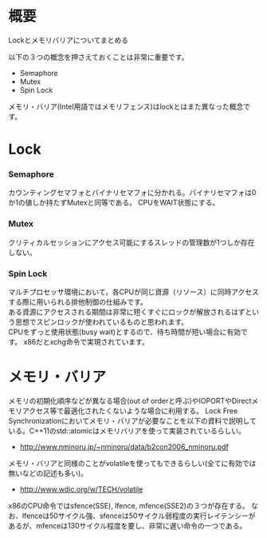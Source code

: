 # 概要
Lockとメモリバリアについてまとめる

以下の３つの概念を押さえておくことは非常に重要です。
- Semaphore
- Mutex
- Spin Lock

メモリ・バリア(Intel用語ではメモリフェンス)はlockとはまた異なった概念です。

# Lock
### Semaphore
カウンティングセマフォとバイナリセマフォに分かれる。バイナリセマフォは0か1の値しか持たずMutexと同等である。 CPUをWAIT状態にする。

### Mutex
クリティカルセッションにアクセス可能にするスレッドの管理数が1つしか存在しない。

### Spin Lock
マルチプロセッサ環境において，各CPUが同じ資源（リソース）に同時アクセスする際に用いられる排他制御の仕組みです。  
ある資源にアクセスされる期間は非常に短くすぐにロックが解放されるはずという思想でスピンロックが使われているものと思われます。  
CPUをずっと使用状態(busy wait)とするので、待ち時間が短い場合に有効です。
x86だとxchg命令で実現されています。

# メモリ・バリア
メモリの初期化順序などが異なる場合(out of orderと呼ぶ)やIOPORTやDirectメモリアクセス等で最適化されたくないような場合に利用する。
Lock Free Synchronizationにおいてメモリ・バリアが必要なことを以下の資料で説明している。C++11のstd::atomicはメモリバリアを使って実装されているらしい。
- http://www.nminoru.jp/~nminoru/data/b2con2006_nminoru.pdf

メモリ・バリアと同様のことがvolatileを使ってもできるらしい(全てに有効では無いなどの記述も多い)。
- http://www.wdic.org/w/TECH/volatile

x86のCPU命令ではsfence(SSE), lfence, mfence(SSE2)の３つが存在する。
なお、lfenceは50サイクル強、sfenceは50サイクル弱程度の実行レイテンシーがあるが、mfenceは130サイクル程度を要し、非常に遅い命令の一つである。

